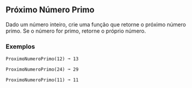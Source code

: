 ## Próximo Número Primo

Dado um número inteiro, crie uma função que retorne o próximo número primo. Se o número for primo, retorne o próprio número.

### Exemplos

```text
ProximoNumeroPrimo(12) ➞ 13

ProximoNumeroPrimo(24) ➞ 29

ProximoNumeroPrimo(11) ➞ 11
```
